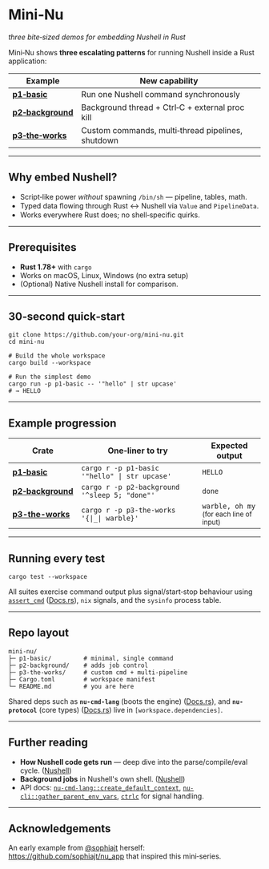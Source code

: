 # Mini‑Nu

_three bite‑sized demos for embedding Nushell in Rust_

Mini‑Nu shows **three escalating patterns** for running Nushell inside a Rust
application:

| Example                                        | New capability                                    |
| ---------------------------------------------- | ------------------------------------------------- |
| [**p1‑basic**](./p1-basic/README.md)           | Run one Nushell command synchronously             |
| [**p2‑background**](./p2-background/README.md) | Background thread + Ctrl‑C + external proc kill   |
| [**p3‑the‑works**](./p3-the-works/README.md)   | Custom commands, multi‑thread pipelines, shutdown |

---

## Why embed Nushell?

- Script‑like power _without_ spawning `/bin/sh` — pipeline, tables, math.
- Typed data ﬂowing through Rust ↔ Nushell via `Value` and `PipelineData`.
- Works everywhere Rust does; no shell‑specific quirks.

---

## Prerequisites

- **Rust 1.78+** with `cargo`
- Works on macOS, Linux, Windows (no extra setup)
- (Optional) Native Nushell install for comparison.

---

## 30‑second quick‑start

```
git clone https://github.com/your-org/mini-nu.git
cd mini-nu

# Build the whole workspace
cargo build --workspace

# Run the simplest demo
cargo run -p p1-basic -- '"hello" | str upcase'
# → HELLO
```

---

## Example progression

| Crate                                          | One‑liner to try                              | Expected output                                             |
| ---------------------------------------------- | --------------------------------------------- | ----------------------------------------------------------- |
| **[p1‑basic](./p1-basic/README.md)**           | `cargo r -p p1-basic '"hello" \| str upcase'` | `HELLO`                                                     |
| **[p2‑background](./p2-background/README.md)** | `cargo r -p p2-background '^sleep 5; "done"'` | `done`                                                      |
| **[p3-the-works](./p3-the-works/README.md)**   | `cargo r -p p3-the-works '{\|_\| warble}'`    | `warble, oh my`<br/><small>(for each line of input)</small> |

---

## Running every test

```
cargo test --workspace
```

All suites exercise command output plus signal/start‑stop behaviour using
[`assert_cmd`](https://docs.rs/assert_cmd)
([Docs.rs](https://docs.rs/assert_cmd)), `nix` signals, and the `sysinfo`
process table.

---

## Repo layout

```
mini-nu/
├─ p1-basic/         # minimal, single command
├─ p2-background/    # adds job control
├─ p3-the-works/     # custom cmd + multi-pipeline
├─ Cargo.toml        # workspace manifest
└─ README.md         # you are here
```

Shared deps such as **`nu-cmd-lang`** (boots the engine)
([Docs.rs](https://docs.rs/nu-cmd-lang)), and **`nu-protocol`** (core types)
([Docs.rs](https://docs.rs/nu-protocol)) live in `[workspace.dependencies]`.

---

## Further reading

- **How Nushell code gets run** — deep dive into the parse/compile/eval cycle.
  ([Nushell](https://www.nushell.sh/book/how_nushell_code_gets_run.html))
- **Background jobs** in Nushell's own shell.
  ([Nushell](https://www.nushell.sh/book/background_jobs.html))
- API docs:
  [`nu-cmd-lang::create_default_context`](https://docs.rs/nu-cmd-lang/latest/nu_cmd_lang/fn.create_default_context.html),
  [`nu-cli::gather_parent_env_vars`](https://docs.rs/nu-cli/latest/nu_cli/fn.gather_parent_env_vars.html),
  [`ctrlc`](https://docs.rs/ctrlc) for signal handling.

---

## Acknowledgements

An early example from [@sophiajt](https://github.com/sophiajt) herself:
https://github.com/sophiajt/nu_app that inspired this mini‑series.
